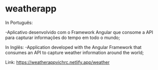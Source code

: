 # weatherapp

In Português:

-Aplicativo desenvolvido com o Framework Angular que consome a API para capturar informações do tempo em todo o mundo;


In Inglês:
-Application developed with the Angular Framework that consumes an API to capture weather information around the world;


Link: https://weatherappvichrc.netlify.app/weather
